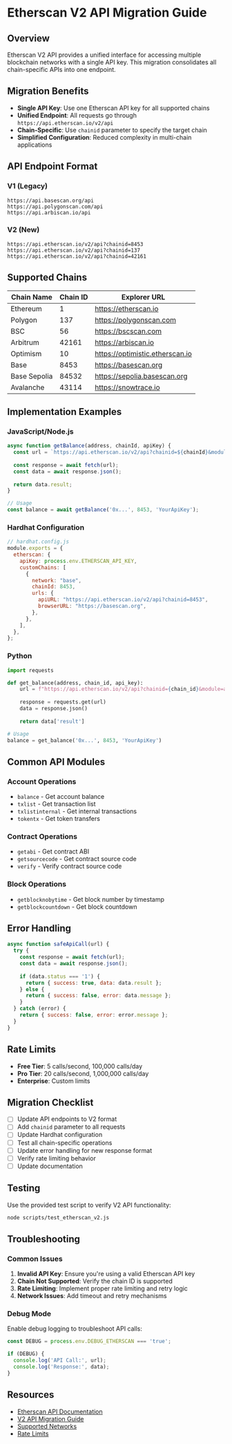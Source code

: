 # Etherscan V2 API Migration Guide

## Overview

Etherscan V2 API provides a unified interface for accessing multiple blockchain networks with a single API key. This migration consolidates all chain-specific APIs into one endpoint.

## Migration Benefits

- **Single API Key**: Use one Etherscan API key for all supported chains
- **Unified Endpoint**: All requests go through `https://api.etherscan.io/v2/api`
- **Chain-Specific**: Use `chainid` parameter to specify the target chain
- **Simplified Configuration**: Reduced complexity in multi-chain applications

## API Endpoint Format

### V1 (Legacy)
```
https://api.basescan.org/api
https://api.polygonscan.com/api
https://api.arbiscan.io/api
```

### V2 (New)
```
https://api.etherscan.io/v2/api?chainid=8453
https://api.etherscan.io/v2/api?chainid=137
https://api.etherscan.io/v2/api?chainid=42161
```

## Supported Chains

| Chain Name | Chain ID | Explorer URL |
|------------|----------|--------------|
| Ethereum | 1 | https://etherscan.io |
| Polygon | 137 | https://polygonscan.com |
| BSC | 56 | https://bscscan.com |
| Arbitrum | 42161 | https://arbiscan.io |
| Optimism | 10 | https://optimistic.etherscan.io |
| Base | 8453 | https://basescan.org |
| Base Sepolia | 84532 | https://sepolia.basescan.org |
| Avalanche | 43114 | https://snowtrace.io |

## Implementation Examples

### JavaScript/Node.js

```javascript
async function getBalance(address, chainId, apiKey) {
  const url = `https://api.etherscan.io/v2/api?chainid=${chainId}&module=account&action=balance&address=${address}&tag=latest&apikey=${apiKey}`;
  
  const response = await fetch(url);
  const data = await response.json();
  
  return data.result;
}

// Usage
const balance = await getBalance('0x...', 8453, 'YourApiKey');
```

### Hardhat Configuration

```javascript
// hardhat.config.js
module.exports = {
  etherscan: {
    apiKey: process.env.ETHERSCAN_API_KEY,
    customChains: [
      {
        network: "base",
        chainId: 8453,
        urls: {
          apiURL: "https://api.etherscan.io/v2/api?chainid=8453",
          browserURL: "https://basescan.org",
        },
      },
    ],
  },
};
```

### Python

```python
import requests

def get_balance(address, chain_id, api_key):
    url = f"https://api.etherscan.io/v2/api?chainid={chain_id}&module=account&action=balance&address={address}&tag=latest&apikey={api_key}"
    
    response = requests.get(url)
    data = response.json()
    
    return data['result']

# Usage
balance = get_balance('0x...', 8453, 'YourApiKey')
```

## Common API Modules

### Account Operations
- `balance` - Get account balance
- `txlist` - Get transaction list
- `txlistinternal` - Get internal transactions
- `tokentx` - Get token transfers

### Contract Operations
- `getabi` - Get contract ABI
- `getsourcecode` - Get contract source code
- `verify` - Verify contract source code

### Block Operations
- `getblocknobytime` - Get block number by timestamp
- `getblockcountdown` - Get block countdown

## Error Handling

```javascript
async function safeApiCall(url) {
  try {
    const response = await fetch(url);
    const data = await response.json();
    
    if (data.status === '1') {
      return { success: true, data: data.result };
    } else {
      return { success: false, error: data.message };
    }
  } catch (error) {
    return { success: false, error: error.message };
  }
}
```

## Rate Limits

- **Free Tier**: 5 calls/second, 100,000 calls/day
- **Pro Tier**: 20 calls/second, 1,000,000 calls/day
- **Enterprise**: Custom limits

## Migration Checklist

- [ ] Update API endpoints to V2 format
- [ ] Add `chainid` parameter to all requests
- [ ] Update Hardhat configuration
- [ ] Test all chain-specific operations
- [ ] Update error handling for new response format
- [ ] Verify rate limiting behavior
- [ ] Update documentation

## Testing

Use the provided test script to verify V2 API functionality:

```bash
node scripts/test_etherscan_v2.js
```

## Troubleshooting

### Common Issues

1. **Invalid API Key**: Ensure you're using a valid Etherscan API key
2. **Chain Not Supported**: Verify the chain ID is supported
3. **Rate Limiting**: Implement proper rate limiting and retry logic
4. **Network Issues**: Add timeout and retry mechanisms

### Debug Mode

Enable debug logging to troubleshoot API calls:

```javascript
const DEBUG = process.env.DEBUG_ETHERSCAN === 'true';

if (DEBUG) {
  console.log('API Call:', url);
  console.log('Response:', data);
}
```

## Resources

- [Etherscan API Documentation](https://docs.etherscan.io/)
- [V2 API Migration Guide](https://docs.etherscan.io/v2-api-migration)
- [Supported Networks](https://docs.etherscan.io/supported-networks)
- [Rate Limits](https://docs.etherscan.io/rate-limits)
